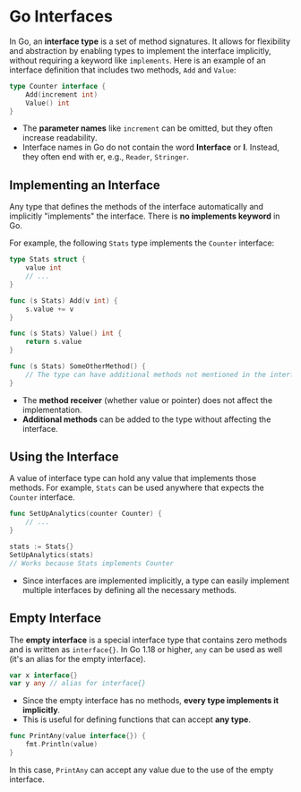 # Go Interfaces

In Go, an **interface type** is a set of method signatures. It allows for flexibility and abstraction by enabling types to implement the interface implicitly, without requiring a keyword like `implements`. Here is an example of an interface definition that includes two methods, `Add` and `Value`:

```go
type Counter interface {
    Add(increment int)
    Value() int
}
```

* The **parameter names** like `increment` can be omitted, but they often increase readability.
* Interface names in Go do not contain the word **Interface** or **I**. Instead, they often end with er, e.g., `Reader`, `Stringer`.

## Implementing an Interface
Any type that defines the methods of the interface automatically and implicitly "implements" the interface. There is **no implements keyword** in Go.

For example, the following `Stats` type implements the `Counter` interface:

```go
type Stats struct {
    value int
    // ...
}

func (s Stats) Add(v int) {
    s.value += v
}

func (s Stats) Value() int {
    return s.value
}

func (s Stats) SomeOtherMethod() {
    // The type can have additional methods not mentioned in the interface.
}
```

* The **method receiver** (whether value or pointer) does not affect the implementation.
* **Additional methods** can be added to the type without affecting the interface.

## Using the Interface
A value of interface type can hold any value that implements those methods. For example, `Stats` can be used anywhere that expects the `Counter` interface.

```go
func SetUpAnalytics(counter Counter) {
    // ...
}

stats := Stats{}
SetUpAnalytics(stats)
// Works because Stats implements Counter
```

* Since interfaces are implemented implicitly, a type can easily implement multiple interfaces by defining all the necessary methods.

## Empty Interface
The **empty interface** is a special interface type that contains zero methods and is written as `interface{}`. In Go 1.18 or higher, `any` can be used as well (it's an alias for the empty interface).

```go
var x interface{}
var y any // alias for interface{}
```

* Since the empty interface has no methods, **every type implements it implicitly**.
* This is useful for defining functions that can accept **any type**.

```go
func PrintAny(value interface{}) {
    fmt.Println(value)
}
```

In this case, `PrintAny` can accept any value due to the use of the empty interface.

